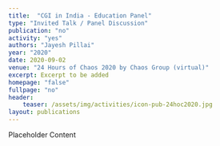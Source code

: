 ```yaml
---
title:  "CGI in India - Education Panel"
type: "Invited Talk / Panel Discussion"
publication: "no"
activity: "yes"
authors: "Jayesh Pillai"
year: "2020"
date: 2020-09-02
venue: "24 Hours of Chaos 2020 by Chaos Group (virtual)"
excerpt: Excerpt to be added
homepage: "false"
fullpage: "no"
header:
    teaser: /assets/img/activities/icon-pub-24hoc2020.jpg
layout: publications    
---
```


Placeholder Content